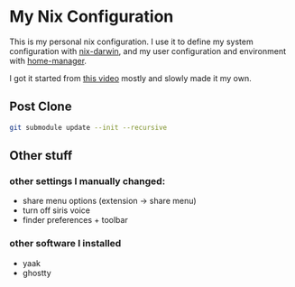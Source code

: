 # My Nix Configuration

This is my personal nix configuration. I use it to define my system configuration with [nix-darwin](https://daiderd.com/nix-darwin/), and my user configuration and environment with [home-manager](https://github.com/nix-community/home-manager).

I got it started from [this video](https://www.youtube.com/watch?v=LE5JR4JcvMg&pp=ygUQbml4IGRhcndpbiBzZXR1cA%3D%3D) mostly and slowly made it my own.

## Post Clone
```sh
git submodule update --init --recursive
```

## Other stuff

### other settings I manually changed:
 - share menu options (extension -> share menu)
 - turn off siris voice
 - finder preferences + toolbar

### other software I installed
 - yaak
 - ghostty